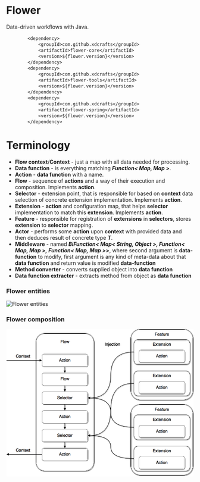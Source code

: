 # Flower

Data-driven workflows with Java.

            <dependency>
                <groupId>com.github.xdcrafts</groupId>
                <artifactId>flower-core</artifactId>
                <version>${flower.version}</version>
            </dependency>
            <dependency>
                <groupId>com.github.xdcrafts</groupId>
                <artifactId>flower-tools</artifactId>
                <version>${flower.version}</version>
            </dependency>            
            <dependency>
                <groupId>com.github.xdcrafts</groupId>
                <artifactId>flower-spring</artifactId>
                <version>${flower.version}</version>
            </dependency>

# Terminology

* **Flow context**/**Context** - just a map with all data needed for processing.
* **Data function** - is everything matching ***Function< Map, Map >***.
* **Action** - **data function** with a name.
* **Flow** - sequence of **actions** and a way of their execution and composition. Implements **action**.
* **Selector** - extension point, that is responsible for based on **context** data selection of concrete extension implementation. Implements **action**.
* **Extension** - **action** and configuration map, that helps **selector** implementation to match this **extension**. Implements **action**.
* **Feature** - responsible for registration of **extensions** in **selectors**, stores **extension** to **selector** mapping.
* **Actor** - performs some **action** upon **context** with provided data and then deduces result of concrete type ***T***. 
* **Middleware** - named ***BiFunction< Map< String, Object >, Function< Map, Map >, Function< Map, Map >>***,
where second argument is **data-function** to modify, first argument is any kind of meta-data about that **data function**
and return value is modified **data-function**
* **Method converter** - converts supplied object into **data function**
* **Data function extracter** - extracts method from object as **data function**

### Flower entities
![Flower entities](flower-interfaces.png "Flower interfaces")

### Flower composition
![Flower composition](flower-composition.png "Flower composition")

